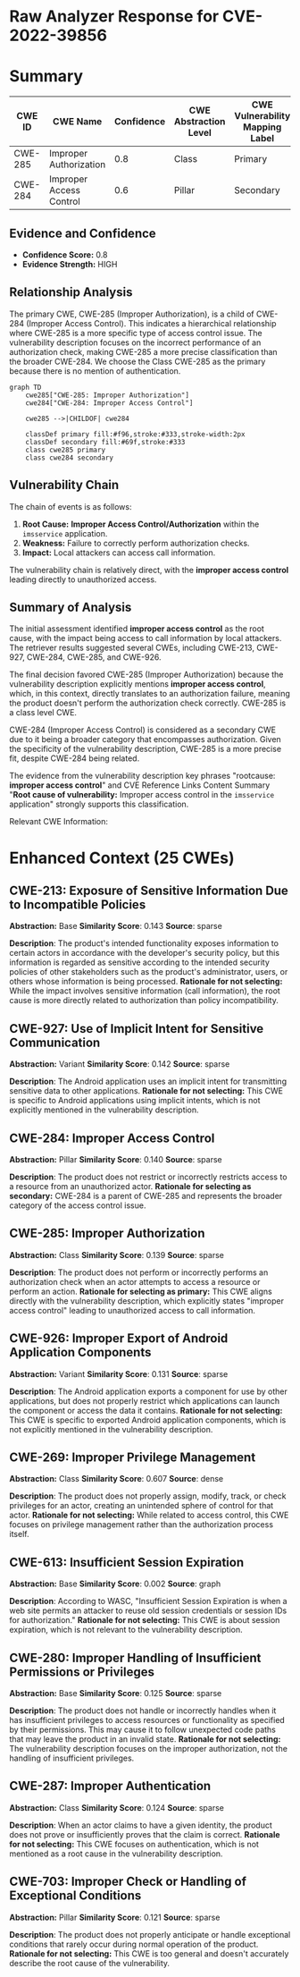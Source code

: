 # Raw Analyzer Response for CVE-2022-39856

# Summary
| CWE ID | CWE Name | Confidence | CWE Abstraction Level | CWE Vulnerability Mapping Label | CWE-Vulnerability Mapping Notes |
|---|---|---|---|---|---|
| CWE-285 | Improper Authorization | 0.8 | Class | Primary | Allowed-with-Review |
| CWE-284 | Improper Access Control | 0.6 | Pillar | Secondary | Discouraged |

## Evidence and Confidence

*   **Confidence Score:** 0.8
*   **Evidence Strength:** HIGH

## Relationship Analysis
The primary CWE, CWE-285 (Improper Authorization), is a child of CWE-284 (Improper Access Control). This indicates a hierarchical relationship where CWE-285 is a more specific type of access control issue. The vulnerability description focuses on the incorrect performance of an authorization check, making CWE-285 a more precise classification than the broader CWE-284. We choose the Class CWE-285 as the primary because there is no mention of authentication.

```mermaid
graph TD
    cwe285["CWE-285: Improper Authorization"]
    cwe284["CWE-284: Improper Access Control"]
    
    cwe285 -->|CHILDOF| cwe284
    
    classDef primary fill:#f96,stroke:#333,stroke-width:2px
    classDef secondary fill:#69f,stroke:#333
    class cwe285 primary
    class cwe284 secondary
```

## Vulnerability Chain
The chain of events is as follows:

1.  **Root Cause:** **Improper Access Control/Authorization** within the `imsservice` application.
2.  **Weakness:** Failure to correctly perform authorization checks.
3.  **Impact:** Local attackers can access call information.

The vulnerability chain is relatively direct, with the **improper access control** leading directly to unauthorized access.

## Summary of Analysis
The initial assessment identified **improper access control** as the root cause, with the impact being access to call information by local attackers. The retriever results suggested several CWEs, including CWE-213, CWE-927, CWE-284, CWE-285, and CWE-926.

The final decision favored CWE-285 (Improper Authorization) because the vulnerability description explicitly mentions **improper access control**, which, in this context, directly translates to an authorization failure, meaning the product doesn't perform the authorization check correctly. CWE-285 is a class level CWE.

CWE-284 (Improper Access Control) is considered as a secondary CWE due to it being a broader category that encompasses authorization. Given the specificity of the vulnerability description, CWE-285 is a more precise fit, despite CWE-284 being related.

The evidence from the vulnerability description key phrases "rootcause: **improper access control**" and CVE Reference Links Content Summary "**Root cause of vulnerability:** Improper access control in the `imsservice` application" strongly supports this classification.

Relevant CWE Information:

# Enhanced Context (25 CWEs)

## CWE-213: Exposure of Sensitive Information Due to Incompatible Policies
**Abstraction:** Base
**Similarity Score**: 0.143
**Source**: sparse

**Description**:
The product's intended functionality exposes information to certain actors in accordance with the developer's security policy, but this information is regarded as sensitive according to the intended security policies of other stakeholders such as the product's administrator, users, or others whose information is being processed.
**Rationale for not selecting:** While the impact involves sensitive information (call information), the root cause is more directly related to authorization than policy incompatibility.

## CWE-927: Use of Implicit Intent for Sensitive Communication
**Abstraction:** Variant
**Similarity Score**: 0.142
**Source**: sparse

**Description**:
The Android application uses an implicit intent for transmitting sensitive data to other applications.
**Rationale for not selecting:** This CWE is specific to Android applications using implicit intents, which is not explicitly mentioned in the vulnerability description.

## CWE-284: Improper Access Control
**Abstraction:** Pillar
**Similarity Score**: 0.140
**Source**: sparse

**Description**:
The product does not restrict or incorrectly restricts access to a resource from an unauthorized actor.
**Rationale for selecting as secondary:** CWE-284 is a parent of CWE-285 and represents the broader category of the access control issue.

## CWE-285: Improper Authorization
**Abstraction:** Class
**Similarity Score**: 0.139
**Source**: sparse

**Description**:
The product does not perform or incorrectly performs an authorization check when an actor attempts to access a resource or perform an action.
**Rationale for selecting as primary:** This CWE aligns directly with the vulnerability description, which explicitly states "improper access control" leading to unauthorized access to call information.

## CWE-926: Improper Export of Android Application Components
**Abstraction:** Variant
**Similarity Score**: 0.131
**Source**: sparse

**Description**:
The Android application exports a component for use by other applications, but does not properly restrict which applications can launch the component or access the data it contains.
**Rationale for not selecting:** This CWE is specific to exported Android application components, which is not explicitly mentioned in the vulnerability description.

## CWE-269: Improper Privilege Management
**Abstraction:** Class
**Similarity Score**: 0.607
**Source**: dense

**Description**:
The product does not properly assign, modify, track, or check privileges for an actor, creating an unintended sphere of control for that actor.
**Rationale for not selecting:** While related to access control, this CWE focuses on privilege management rather than the authorization process itself.

## CWE-613: Insufficient Session Expiration
**Abstraction:** Base
**Similarity Score**: 0.002
**Source**: graph

**Description**:
According to WASC, "Insufficient Session Expiration is when a web site permits an attacker to reuse old session credentials or session IDs for authorization."
**Rationale for not selecting:** This CWE is about session expiration, which is not relevant to the vulnerability description.

## CWE-280: Improper Handling of Insufficient Permissions or Privileges
**Abstraction:** Base
**Similarity Score**: 0.125
**Source**: sparse

**Description**:
The product does not handle or incorrectly handles when it has insufficient privileges to access resources or functionality as specified by their permissions. This may cause it to follow unexpected code paths that may leave the product in an invalid state.
**Rationale for not selecting:** The vulnerability description focuses on the improper authorization, not the handling of insufficient privileges.

## CWE-287: Improper Authentication
**Abstraction:** Class
**Similarity Score**: 0.124
**Source**: sparse

**Description**:
When an actor claims to have a given identity, the product does not prove or insufficiently proves that the claim is correct.
**Rationale for not selecting:** This CWE focuses on authentication, which is not mentioned as a root cause in the vulnerability description.

## CWE-703: Improper Check or Handling of Exceptional Conditions
**Abstraction:** Pillar
**Similarity Score**: 0.121
**Source**: sparse

**Description**:
The product does not properly anticipate or handle exceptional conditions that rarely occur during normal operation of the product.
**Rationale for not selecting:** This CWE is too general and doesn't accurately describe the root cause of the vulnerability.